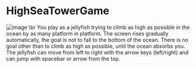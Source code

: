 # HighSeaTowerGame
![image](https://user-images.githubusercontent.com/77751768/157813916-b7c7b682-055d-483d-8892-86f07ce6fdd8.png) \br
You play as a jellyfish trying to climb as high as possible in the ocean by
as many platform in platform.
The screen rises gradually automatically, the goal is not to fall to the bottom of
the ocean.
There is no goal other than to climb
as high as possible, until the ocean absorbs you.
The jellyfish can move from left to right
with the arrow keys (left/right) and
can jump with spacebar or arrow
from the top.
